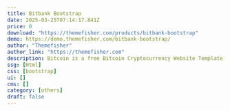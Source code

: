 ```yaml
---
title: Bitbank Bootstrap
date: 2025-03-25T07:14:17.841Z
price: 0
download: "https://themefisher.com/products/bitbank-bootstrap"
demo: https://demo.themefisher.com/bitbank-bootstrap/
author: "Themefisher"
author_link: "https://themefisher.com"
description: Bitcoin is a free Bitcoin Cryptocurrency Website Template
ssg: [Html]
css: [bootstrap]
ui: []
cms: []
category: [others]
draft: false
---
```

